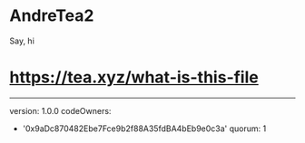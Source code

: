 # AndreTea2
Say, hi 
# https://tea.xyz/what-is-this-file
---
version: 1.0.0
codeOwners:
  - '0x9aDc870482Ebe7Fce9b2f88A35fdBA4bEb9e0c3a'
quorum: 1
